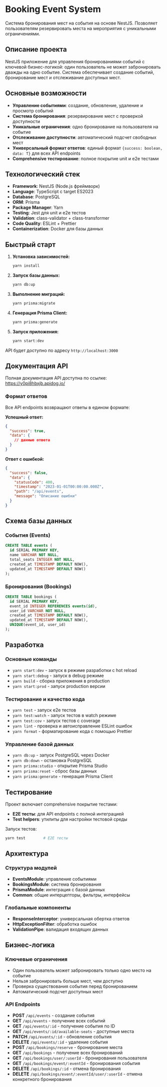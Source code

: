 # Booking Event System

Система бронирования мест на события на основе NestJS. Позволяет пользователям резервировать места на мероприятия с уникальными ограничениями.

## Описание проекта

NestJS приложение для управления бронированиями событий с ключевой бизнес-логикой: один пользователь не может забронировать дважды на одно событие. Система обеспечивает создание событий, бронирование мест и отслеживание доступных мест.

## Основные возможности

- **Управление событиями**: создание, обновление, удаление и просмотр событий
- **Система бронирования**: резервирование мест с проверкой доступности
- **Уникальные ограничения**: одно бронирование на пользователя на событие
- **Отслеживание доступности**: автоматический подсчет свободных мест
- **Универсальный формат ответов**: единый формат `{success: boolean, data: T}` для всех API endpoints
- **Comprehensive тестирование**: полное покрытие unit и e2e тестами

## Технологический стек

- **Framework**: NestJS (Node.js фреймворк)
- **Language**: TypeScript с target ES2023
- **Database**: PostgreSQL
- **ORM**: Prisma
- **Package Manager**: Yarn
- **Testing**: Jest для unit и e2e тестов
- **Validation**: class-validator + class-transformer
- **Code Quality**: ESLint + Prettier
- **Containerization**: Docker для базы данных

## Быстрый старт

1. **Установка зависимостей:**

   ```bash
   yarn install
   ```

2. **Запуск базы данных:**

   ```bash
   yarn db:up
   ```

3. **Выполнение миграций:**

   ```bash
   yarn prisma:migrate
   ```

4. **Генерация Prisma Client:**

   ```bash
   yarn prisma:generate
   ```

5. **Запуск приложения:**
   ```bash
   yarn start:dev
   ```

API будет доступно по адресу `http://localhost:3000`

## Документация API

Полная документация API доступна по ссылке: https://y0pi8hbxjb.apidog.io/

### Формат ответов

Все API endpoints возвращают ответы в едином формате:

**Успешный ответ:**

```json
{
  "success": true,
  "data": {
    // данные ответа
  }
}
```

**Ответ с ошибкой:**

```json
{
  "success": false,
  "data": {
    "statusCode": 400,
    "timestamp": "2023-01-01T00:00:00.000Z",
    "path": "/api/events",
    "message": "Описание ошибки"
  }
}
```

## Схема базы данных

### События (Events)

```sql
CREATE TABLE events (
  id SERIAL PRIMARY KEY,
  name VARCHAR NOT NULL,
  total_seats INTEGER NOT NULL,
  created_at TIMESTAMP DEFAULT NOW(),
  updated_at TIMESTAMP DEFAULT NOW()
);
```

### Бронирования (Bookings)

```sql
CREATE TABLE bookings (
  id SERIAL PRIMARY KEY,
  event_id INTEGER REFERENCES events(id),
  user_id VARCHAR NOT NULL,
  created_at TIMESTAMP DEFAULT NOW(),
  updated_at TIMESTAMP DEFAULT NOW(),
  UNIQUE(event_id, user_id)
);
```

## Разработка

### Основные команды

- `yarn start:dev` - запуск в режиме разработки с hot reload
- `yarn start:debug` - запуск в debug режиме
- `yarn build` - сборка приложения в production
- `yarn start:prod` - запуск production версии

### Тестирование и качество кода

- `yarn test` - запуск e2e тестов
- `yarn test:watch` - запуск тестов в watch режиме
- `yarn test:cov` - запуск тестов с coverage
- `yarn lint` - проверка и автоисправление ESLint ошибок
- `yarn format` - форматирование кода с помощью Prettier

### Управление базой данных

- `yarn db:up` - запуск PostgreSQL через Docker
- `yarn db:down` - остановка PostgreSQL
- `yarn prisma:studio` - открытие Prisma Studio
- `yarn prisma:reset` - сброс базы данных
- `yarn prisma:generate` - генерация Prisma Client

## Тестирование

Проект включает comprehensive покрытие тестами:

- **E2E тесты**: для API endpoints с полной интеграцией
- **Test helpers**: утилиты для настройки тестовой среды

Запуск тестов:

```bash
yarn test        # E2E тесты
```

## Архитектура

### Структура модулей

- **EventsModule**: управление событиями
- **BookingsModule**: система бронирования
- **PrismaModule**: интеграция с базой данных
- **Common**: общие интерцепторы, фильтры, интерфейсы

### Глобальные компоненты

- **ResponseInterceptor**: универсальная обертка ответов
- **HttpExceptionFilter**: обработка ошибок
- **ValidationPipe**: валидация входящих данных

## Бизнес-логика

### Ключевые ограничения

- Один пользователь может забронировать только одно место на событие
- Нельзя забронировать больше мест, чем доступно
- Проверка существования события перед бронированием
- Автоматический подсчет доступных мест

### API Endpoints

- **POST** `/api/events` - создание события
- **GET** `/api/events` - получение всех событий
- **GET** `/api/events/:id` - получение события по ID
- **GET** `/api/events/:id/available-seats` - доступные места
- **PATCH** `/api/events/:id` - обновление события
- **DELETE** `/api/events/:id` - удаление события
- **POST** `/api/bookings/reserve` - бронирование места
- **GET** `/api/bookings` - получение всех бронирований
- **GET** `/api/bookings/user/:userId` - бронирования пользователя
- **GET** `/api/bookings/event/:eventId` - бронирования события
- **DELETE** `/api/bookings/:id` - отмена бронирования
- **DELETE** `/api/bookings/event/:eventId/user/:userId` - отмена конкретного бронирования
